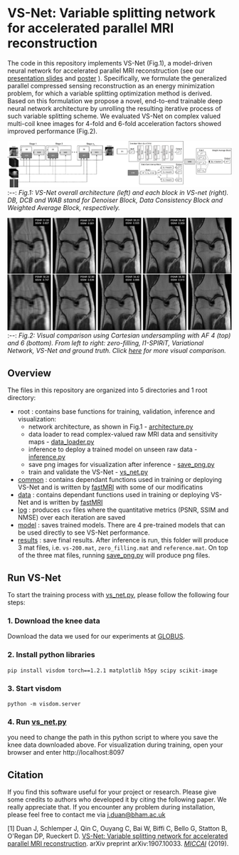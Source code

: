 # VS-Net: Variable splitting network for accelerated parallel MRI reconstruction 

The code in this repository implements VS-Net (Fig.1), a model-driven neural network for accelerated parallel MRI reconstruction (see our [presentation slides](http://www.cs.bham.ac.uk/~duanj/slides/VS-Net-MICCAI.pdf) and [poster](http://www.cs.bham.ac.uk/~duanj/slides/VS-Net-Poster.pdf) ). Specifically, we formulate the generalized parallel compressed sensing reconstruction as an energy minimization problem, for which a variable splitting optimization method is derived. Based on this formulation we propose a novel, end-to-end trainable deep neural network architecture by unrolling the resulting iterative process of such variable splitting scheme. We evaluated VS-Net on complex valued multi-coil knee images for 4-fold and 6-fold acceleration factors showed improved performance (Fig.2).

![](results/VS-Net.png) 
:--:
*Fig.1: VS-Net overall architecture (left) and each block in VS-net (right). DB, DCB and WAB stand for Denoiser Block, Data Consistency Block and Weighted Average Block, respectively.* 

![](results/compare.png)
:--:
*Fig.2: Visual comparison using Cartesian undersampling with AF 4 (top) and 6 (bottom). From left to right: zero-filling, l1-SPIRiT, Variational Network, VS-Net and ground truth. Click [here](http://www.cs.bham.ac.uk/~duanj/moive/more_visual_comparison.pdf) for more visual comparison.*

## Overview
The files in this repository are organized into 5 directories and 1 root directory:
* root : contains base functions for training, validation, inference and visualization:
  * network architecture, as shown in Fig.1 - [architecture.py](architecture.py)
  * data loader to read complex-valued raw MRI data and sensitivity maps - [data_loader.py](data_loader.py)
  * inference to deploy a trained model on unseen raw data - [inference.py](inference.py)
  * save png images for visualization after inference - [save_png.py](save_png.py)
  * train and validate the VS-Net - [vs_net.py](vs_net.py)
* [common](common) : contains dependant functions used in training or deploying VS-Net and is written by [fastMRI](https://github.com/facebookresearch/fastMRI) with some of our modificatins
* [data](data) : contains dependant functions used in training or deploying VS-Net and is written by [fastMRI](https://github.com/facebookresearch/fastMRI)
* [log](log) : produces `csv` files where the quantitative metrics (PSNR, SSIM and NMSE) over each iteration are saved
* [model](model) : saves trained models. There are 4 pre-trained models that can be used directly to see VS-Net performance.
* [results](results) : save final results. After inference is run, this folder will produce 3 mat files, i.e. `vs-200.mat`, `zero_filling.mat` and `reference.mat`. On top of the three mat files, running [save_png.py](save_png.py) will produce png files.


## Run VS-Net
To start the training process with [vs_net.py](vs_net.py), please follow the following four steps: 

### 1. Download the knee data
Download the data we used for our experiments at [GLOBUS](https://app.globus.org/file-manager?origin_id=15c7de28-a76b-11e9-821c-02b7a92d8e58&origin_path=%2F).

### 2. Install python libraries
```
pip install visdom torch==1.2.1 matplotlib h5py scipy scikit-image
```
### 3. Start visdom 
```
python -m visdom.server
```
### 4. Run [vs_net.py](vs_net.py)

you need to change the path in this python script to where you save the knee data downloaded above. For visualization during training, open your browser and enter http://localhost:8097


## Citation
If you find this software useful for your project or research. Please give some credits to authors who developed it by citing the following paper. We really appreciate that. If you encounter any problem during installation, please feel free to contact me via <j.duan@bham.ac.uk>

[1] Duan J, Schlemper J, Qin C, Ouyang C, Bai W, Biffi C, Bello G, Statton B, O'Regan DP, Rueckert D. [VS-Net: Variable splitting network for accelerated parallel MRI reconstruction](https://arxiv.org/pdf/1907.10033.pdf). arXiv preprint arXiv:1907.10033. *[MICCAI](https://www.miccai2019.org/programme/oral-sessions-tentative/)* (2019).
